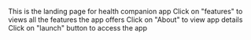 This is the landing page for health companion app
Click on "features" to views all the features the app offers
Click on "About" to view app details
Click on "launch" button to access the app
